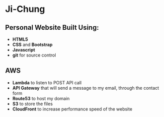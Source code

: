 # Ji-Chung

## Personal Website Built Using:
- **HTML5**
- **CSS** and **Bootstrap**
- **Javascript**
- **git** for source control
 
## AWS
- **Lambda** to listen to POST API call
- **API Gateway** that will send a message to my email, through the contact form
- **Route53** to host my domain
- **S3** to store the files
- **CloudFront** to increase performance speed of the website